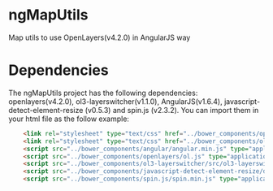 # ngMapUtils
Map utils to use OpenLayers(v4.2.0) in AngularJS way

# Dependencies 
The ngMapUtils project has the following dependencies: openlayers(v4.2.0), ol3-layerswitcher(v1.1.0), AngularJS(v1.6.4), javascript-detect-element-resize (v0.5.3) and spin.js (v2.3.2). You can import them in your html file as the follow example:

```html
    <link rel="stylesheet" type="text/css" href="../bower_components/openlayers/ol.css">
    <link rel="stylesheet" type="text/css" href="../bower_components/ol3-layerswitcher/src/ol3-layerswitcher.css">
    <script src="../bower_components/angular/angular.min.js" type="application/javascript"></script>
    <script src="../bower_components/openlayers/ol.js" type="application/javascript"></script>
    <script src="../bower_components/ol3-layerswitcher/src/ol3-layerswitcher.js" type="application/javascript"></script>
    <script src="../bower_components/javascript-detect-element-resize/detect-element-resize.js" type="application/javascript"></script>
    <script src="../bower_components/spin.js/spin.min.js" type="application/javascript"></script>
 ```
 
